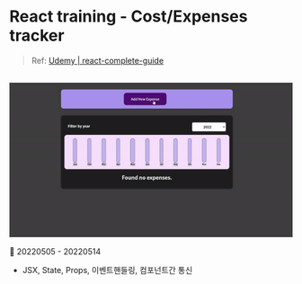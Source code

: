 # React training - Cost/Expenses tracker
> Ref: [Udemy | react-complete-guide](https://www.udemy.com/course/best-react/)   
    
 

<br>   
 
<img src="cost.gif">   
 
🚩 20220505 - 20220514   
+  JSX, State, Props, 이벤트핸들링, 컴포넌트간 통신
 
